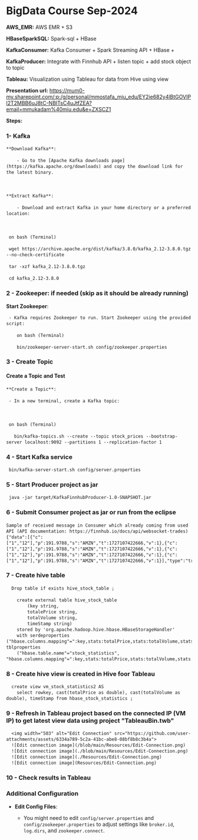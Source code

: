 # BigData Course Sep-2024

**AWS_EMR:** AWS EMR + S3

**HBaseSparkSQL:** Spark-sql + HBase

**KafkaConsumer:**  Kafka Consumer + Spark Streaming API + HBase + 

**KafkaProducer:** Integrate with Finnhub API + listen topic + add stock object to topic

**Tableau:** Visualization using Tableau for data from Hive using view

**Presentation url:**
https://mum0-my.sharepoint.com/:p:/g/personal/mmostafa_miu_edu/EY2ie682y4lBtGOVIPl2T2MBB6uJ8tC-NBITsC4uJtfZEA?email=mmukadam%40miu.edu&e=ZXSCZ1



**Steps:**
### 1- Kafka
    **Download Kafka**: 

        - Go to the [Apache Kafka downloads page](https://kafka.apache.org/downloads) and copy the download link for the latest binary. 

 

    **Extract Kafka**: 

        - Download and extract Kafka in your home directory or a preferred location: 

  

     on bash (Terminal)

     wget https://archive.apache.org/dist/kafka/3.8.0/kafka_2.12-3.8.0.tgz --no-check-certificate 

     tar -xzf kafka_2.12-3.8.0.tgz 

     cd kafka_2.12-3.8.0 
### 2 - Zookeeper: if needed (skip as it should be already running)

   **Start Zookeeper**: 

     - Kafka requires Zookeeper to run. Start Zookeeper using the provided script: 

        on bash (Terminal)

        bin/zookeeper-server-start.sh config/zookeeper.properties  



### 3 - Create Topic

 

  #### Create a Topic and Test 

  

    **Create a Topic**: 

     - In a new terminal, create a Kafka topic: 

  

     on bash (Terminal)

       bin/kafka-topics.sh --create --topic stock_prices --bootstrap-server localhost:9092 --partitions 1 --replication-factor 1 




### 4 - Start Kafka service
     bin/kafka-server-start.sh config/server.properties



### 5 - Start Producer project as jar
     java -jar target/KafkaFinnhubProducer-1.0-SNAPSHOT.jar

### 6 - Submit Consumer project as jar or run from the eclipse
	
 	Sample of received message in Consumer which already coming from used API (API documentation: https://finnhub.io/docs/api/websocket-trades)
 	{"data":[{"c":["1","12"],"p":191.9788,"s":"AMZN","t":1727107422666,"v":1},{"c":["1","12"],"p":191.9788,"s":"AMZN","t":1727107422666,"v":1},{"c":["1","12"],"p":191.9788,"s":"AMZN","t":1727107422666,"v":1},{"c":["1","12"],"p":191.9788,"s":"AMZN","t":1727107422666,"v":1}],"type":"trade"}

	

### 7 - Create hive table 

      Drop table if exists hive_stock_table ;​

		create external table hive_stock_table ​
		    (key string,
			totalePrice string, 
			totalVolume string,​
			timeStamp string) ​
		stored by 'org.apache.hadoop.hive.hbase.HBaseStorageHandler' ​
		with serdeproperties ("hbase.columns.mapping"=":key,stats:totalPrice,stats:totalVolume,stats:timeStamp") tblproperties ​
		("hbase.table.name"="stock_statistics", "hbase.columns.mapping"=":key,stats:totalPrice,stats:totalVolume,stats:timeStamp");


### 8 - Create hive view is created in Hive foor Tableau

      create view vm_stock_statistics2 AS
        select rowkey, cast(totalPrice as double), cast(totalVolume as double), timeStamp from hbase_stock_statistics ;



### 9 - Refresh in Tableau project based on the connected IP (VM IP) to get latest view data using project "TableauBin.twb"
      <img width="503" alt="Edit Connection" src="https://github.com/user-attachments/assets/6334a789-5c2a-41bc-abe8-08bf8b8c3b4a">
      ![Edit connection image](/blob/main/Resources/Edit-Connection.png)
      ![Edit connection image](./blob/main/Resources/Edit-Connection.png)
      ![Edit connection image](./Resources/Edit-Connection.png)
      ![Edit connection image](Resources/Edit-Connection.png)

      
     
### 10 - Check results in Tableau






### Additional Configuration 

- **Edit Config Files**: 

  - You might need to edit `config/server.properties` and `config/zookeeper.properties` to adjust settings like `broker.id`, `log.dirs`, and `zookeeper.connect`. 

  














     
